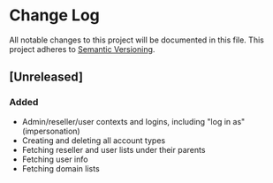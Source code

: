 # Change Log
All notable changes to this project will be documented in this file.
This project adheres to [Semantic Versioning](http://semver.org/).

## [Unreleased]
### Added
- Admin/reseller/user contexts and logins, including "log in as" (impersonation)
- Creating and deleting all account types
- Fetching reseller and user lists under their parents
- Fetching user info
- Fetching domain lists

